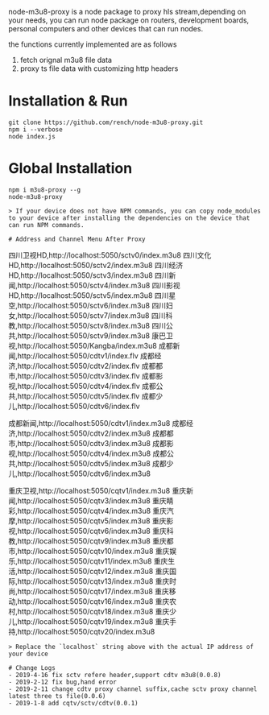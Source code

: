 node-m3u8-proxy is a node package to proxy hls stream,depending on your needs, you can run node package on routers, development boards, personal computers and other devices that can run nodes.

the functions currently implemented are as follows
1. fetch orignal m3u8 file data
2. proxy ts file data with customizing http headers

# Installation & Run
```
git clone https://github.com/rench/node-m3u8-proxy.git
npm i --verbose
node index.js
```
# Global Installation
```
npm i m3u8-proxy --g
node-m3u8-proxy

> If your device does not have NPM commands, you can copy node_modules to your device after installing the dependencies on the device that can run NPM commands.

# Address and Channel Menu After Proxy
```
四川卫视HD,http://localhost:5050/sctv0/index.m3u8
四川文化HD,http://localhost:5050/sctv2/index.m3u8
四川经济HD,http://localhost:5050/sctv3/index.m3u8
四川新闻,http://localhost:5050/sctv4/index.m3u8
四川影视HD,http://localhost:5050/sctv5/index.m3u8
四川星空,http://localhost:5050/sctv6/index.m3u8
四川妇女,http://localhost:5050/sctv7/index.m3u8
四川科教,http://localhost:5050/sctv8/index.m3u8
四川公共,http://localhost:5050/sctv9/index.m3u8
康巴卫视,http://localhost:5050/Kangba/index.m3u8
成都新闻,http://localhost:5050/cdtv1/index.flv
成都经济,http://localhost:5050/cdtv2/index.flv
成都都市,http://localhost:5050/cdtv3/index.flv
成都影视,http://localhost:5050/cdtv4/index.flv
成都公共,http://localhost:5050/cdtv5/index.flv
成都少儿,http://localhost:5050/cdtv6/index.flv

成都新闻,http://localhost:5050/cdtv1/index.m3u8
成都经济,http://localhost:5050/cdtv2/index.m3u8
成都都市,http://localhost:5050/cdtv3/index.m3u8
成都影视,http://localhost:5050/cdtv4/index.m3u8
成都公共,http://localhost:5050/cdtv5/index.m3u8
成都少儿,http://localhost:5050/cdtv6/index.m3u8

重庆卫视,http://localhost:5050/cqtv1/index.m3u8
重庆新闻,http://localhost:5050/cqtv3/index.m3u8
重庆睛彩,http://localhost:5050/cqtv4/index.m3u8
重庆汽摩,http://localhost:5050/cqtv5/index.m3u8
重庆影视,http://localhost:5050/cqtv6/index.m3u8
重庆科教,http://localhost:5050/cqtv9/index.m3u8
重庆都市,http://localhost:5050/cqtv10/index.m3u8
重庆娱乐,http://localhost:5050/cqtv11/index.m3u8
重庆生活,http://localhost:5050/cqtv12/index.m3u8
重庆国际,http://localhost:5050/cqtv13/index.m3u8
重庆时尚,http://localhost:5050/cqtv17/index.m3u8
重庆移动,http://localhost:5050/cqtv16/index.m3u8
重庆农村,http://localhost:5050/cqtv18/index.m3u8
重庆少儿,http://localhost:5050/cqtv19/index.m3u8
重庆手持,http://localhost:5050/cqtv20/index.m3u8
```
> Replace the `localhost` string above with the actual IP address of your device

# Change Logs
- 2019-4-16 fix sctv refere header,support cdtv m3u8(0.0.8)
- 2019-2-12 fix bug,hand error
- 2019-2-11 change cdtv proxy channel suffix,cache sctv proxy channel latest three ts file(0.0.6)
- 2019-1-8 add cqtv/sctv/cdtv(0.0.1)